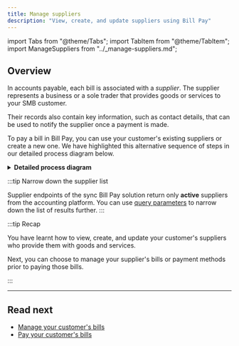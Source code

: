 ```yaml
---
title: Manage suppliers
description: "View, create, and update suppliers using Bill Pay"
---
```


import Tabs from "@theme/Tabs";
import TabItem from "@theme/TabItem";
import ManageSuppliers from "../_manage-suppliers.md";

## Overview

In accounts payable, each bill is associated with a _supplier_. The supplier represents a business or a sole trader that provides goods or services to your SMB customer.

Their records also contain key information, such as contact details, that can be used to notify the supplier once a payment is made.

To pay a bill in Bill Pay, you can use your customer's existing suppliers or create a new one. We have highlighted this alternative sequence of steps in our detailed process diagram below.

<details>
<summary><b>Detailed process diagram</b></summary>

```mermaid

  sequenceDiagram
      participant smb as SMB customer
      participant app as Your application
      participant codat as Codat
      participant acctg as Accounting software

      alt Retrieve suppliers
        app ->> codat: Requests details of existing suppliers
        codat ->> acctg: Fetches suppliers
        acctg -->> codat: Returns suppliers
        codat ->> app: Provides supplier details
        app ->> smb: Displays suppliers
        smb ->> app: Selects supplier
      else Create supplier
        smb ->> app: Provides supplier details
        app ->> codat: Creates supplier
        codat ->> acctg: Creates supplier record
      end
```

</details>

:::tip Narrow down the supplier list

Supplier endpoints of the sync Bill Pay solution return only **active** suppliers from the accounting platform. You can use [query parameters](/using-the-api/querying) to narrow down the list of results further.
:::

<ManageSuppliers
  listendpoint="/sync-for-payables-v2-api#/operations/list-suppliers"
  createendpoint="/sync-for-payables-v2-api#/operations/create-supplier"
/>

:::tip Recap

You have learnt how to view, create, and update your customer's suppliers who provide them with goods and services.

Next, you can choose to manage your supplier's bills or payment methods prior to paying those bills.

:::

---

## Read next

- [Manage your customer's bills](/payables/sync/bills)
- [Pay your customer's bills](/payables/sync/pay-bill)
